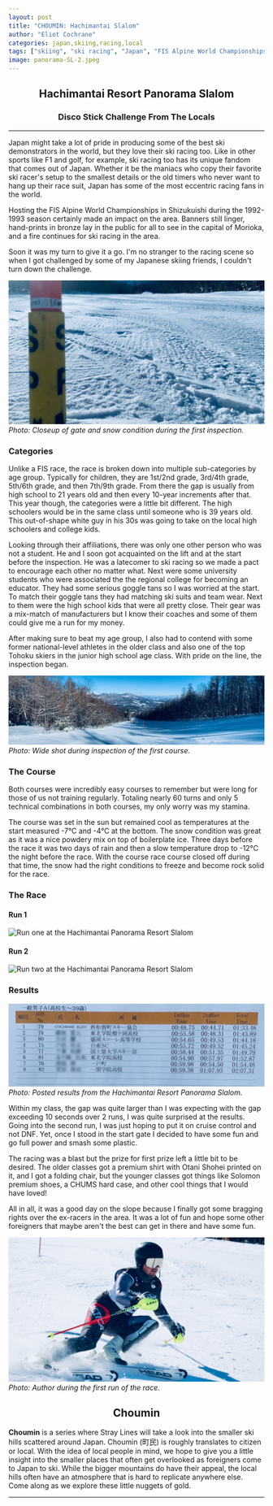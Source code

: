 ```yaml
---
layout: post
title: "CHOUMIN: Hachimantai Slalom"
author: "Eliot Cochrane"
categories: japan,skiing,racing,local
tags: ["skiing", "ski racing", "Japan", "FIS Alpine World Championships", "Shizukuishi", "racing fans", "ski setup", "ski race", "ski racing culture", "Hachimantai Resort Panorama", "race course", "results", "Choumin", "local ski hills"]
image: panorama-SL-2.jpeg
---
```


## <center>Hachimantai Resort Panorama Slalom</center>
### <center>Disco Stick Challenge From The Locals</center>

***

Japan might take a lot of pride in producing some of the best ski demonstrators in the world, but they love their ski racing too. Like in other sports like F1 and golf, for example, ski racing too has its unique fandom that comes out of Japan. Whether it be the maniacs who copy their favorite ski racer's setup to the smallest details or the old timers who never want to hang up their race suit, Japan has some of the most eccentric racing fans in the world.

Hosting the FIS Alpine World Championships in Shizukuishi during the 1992-1993 season certainly made an impact on the area. Banners still linger, hand-prints in bronze lay in the public for all to see in the capital of Morioka, and a fire continues for ski racing in the area.

Soon it was my turn to give it a go. I'm no stranger to the racing scene so when I got challenged by some of my Japanese skiing friends, I couldn't turn down the challenge. 

![Closeup of gate and snow](/assets/img/panorama-SL-3.jpeg)
*Photo: Closeup of gate and snow condition during the first inspection.*

### Categories

Unlike a FIS race, the race is broken down into multiple sub-categories by age group. Typically for children, they are 1st/2nd grade, 3rd/4th grade, 5th/6th grade, and then 7th/9th grade. From there the gap is usually from high school to 21 years old and then every 10-year increments after that. This year though, the categories were a little bit different. The high schoolers would be in the same class until someone who is 39 years old. This out-of-shape white guy in his 30s was going to take on the local high schoolers and college kids.

Looking through their affiliations, there was only one other person who was not a student. He and I soon got acquainted on the lift and at the start before the inspection. He was a latecomer to ski racing so we made a pact to encourage each other no matter what. Next were some university students who were associated the the regional college for becoming an educator. They had some serious goggle tans so I was worried at the start. To match their goggle tans they had matching ski suits and team wear. Next to them were the high school kids that were all pretty close. Their gear was a mix-match of manufacturers but I know their coaches and some of them could give me a run for my money.

After making sure to beat my age group, I also had to contend with some former national-level athletes in the older class and also one of the top Tohoku skiers in the junior high school age class. With pride on the line, the inspection began.

![Wide shot of course during the first inspection](/assets/img/panorama-SL-1.jpeg)
*Photo: Wide shot during inspection of the first course.*

### The Course

Both courses were incredibly easy courses to remember but were long for those of us not training regularly. Totaling nearly 60 turns and only 5 technical combinations in both courses, my only worry was my stamina. 

The course was set in the sun but remained cool as temperatures at the start measured -7°C and -4°C at the bottom. The snow condition was great as it was a nice powdery mix on top of boilerplate ice. Three days before the race it was two days of rain and then a slow temperature drop to -12°C the night before the race. With the course race course closed off during that time, the snow had the right conditions to freeze and become rock solid for the race.

### The Race

#### Run 1
![Run one at the Hachimantai Panorama Resort Slalom](/assets/img/panorama-SL-R1.gif)


#### Run 2
![Run two at the Hachimantai Panorama Resort Slalom](/assets/img/panorama-SL-R2.gif)

### Results

![Race results from the two runs combined](/assets/img/panorama-SL-4.jpeg)
*Photo: Posted results from the Hachimantai Resort Panorama Slalom.*

Within my class, the gap was quite larger than I was expecting with the gap exceeding 10 seconds over 2 runs, I was quite surprised at the results. Going into the second run, I was just hoping to put it on cruise control and not DNF. Yet, once I stood in the start gate I decided to have some fun and go full power and smash some plastic.

The racing was a blast but the prize for first prize left a little bit to be desired. The older classes got a premium shirt with Otani Shohei printed on it, and I got a folding chair, but the younger classes got things like Solomon premium shoes, a CHUMS hard case, and other cool things that I would have loved!

All in all, it was a good day on the slope because I finally got some bragging rights over the ex-racers in the area. It was a lot of fun and hope some other foreigners that maybe aren't the best can get in there and have some fun.

![Author during the slalom race](/assets/img/panorama-SL-5.jpeg)
*Photo: Author during the first run of the race.*

## <center>Choumin</center>

**Choumin** is a series where Stray Lines will take a look into the smaller ski hills scattered around Japan. Choumin (町民) is roughly translates to citizen or local. With the idea of local people in mind, we hope to give you a little insight into the smaller places that often get overlooked as foreigners come to Japan to ski. While the bigger mountains do have their appeal, the local hills often have an atmosphere that is hard to replicate anywhere else. Come along as we explore these little nuggets of gold.

***
